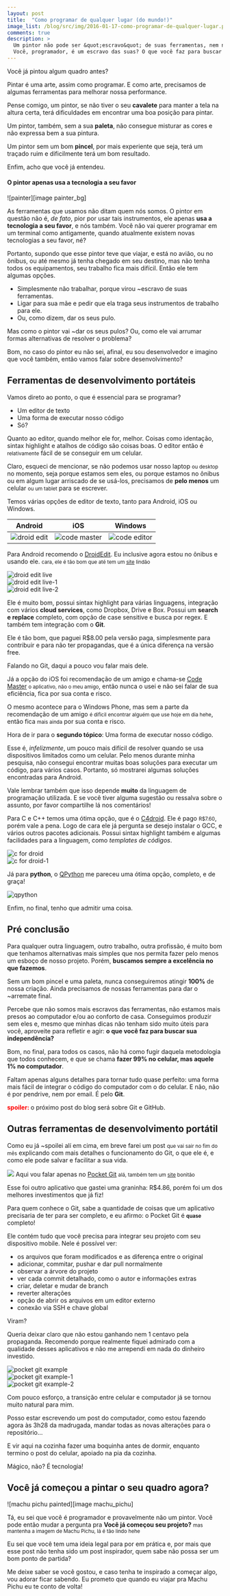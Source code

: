 ```yaml
---
layout: post
title:  "Como programar de qualquer lugar (do mundo!)"
image_list: /blog/src/img/2016-01-17-como-programar-de-qualquer-lugar.png
comments: true
description: >
  Um pintor não pode ser &quot;escravo&quot; de suas ferramentas, nem nenhum outro profissional.
  Você, programador, é um escravo das suas? O que você faz para buscar sua independência?
---
```


Você já pintou algum quadro antes?

Pintar é uma arte, assim como programar. E como arte, precisamos de algumas ferramentas para melhorar nossa performance. 

Pense comigo, um pintor, se não tiver o seu <strong>cavalete</strong> para manter a tela na altura certa, terá dificuldades em encontrar uma boa posição para pintar.

Um pintor, também, sem a sua <strong>paleta</strong>, não consegue misturar as cores e não expressa bem a sua pintura.

Um pintor sem um bom <strong>pincel</strong>, por mais experiente que seja, terá um traçado ruim e dificilmente terá um bom resultado.

Enfim, acho que você já entendeu.

<h4 class="image-title">O pintor apenas usa a tecnologia a seu favor</h4>
![painter][image painter_bg]

As ferramentas que usamos não ditam quem nós somos. O pintor em questão não é, <em>de fato</em>, pior por usar tais instrumentos, ele apenas <strong>usa a tecnologia a seu favor</strong>, e nós também. Você não vai querer programar em um terminal como antigamente, quando atualmente existem novas tecnologias a seu favor, né?

Portanto, supondo que esse pintor teve que viajar, e está no avião, ou no ônibus, ou até mesmo já tenha chegado em seu destino, mas não tenha todos os equipamentos, seu trabalho fica mais difícil. Então ele tem algumas opções.

<ul>
	<li>
		Simplesmente não trabalhar, porque virou ~escravo de suas ferramentas.
	</li>
	<li>
		Ligar para sua mãe e pedir que ela traga seus instrumentos de trabalho para ele.
	</li>
	<li>
		Ou, como dizem, dar os seus pulo.
	</li>
</ul>

 

Mas como o pintor vai ~dar os seus pulos? Ou, como ele vai arrumar formas alternativas de resolver o problema?

Bom, no caso do pintor eu não sei, afinal, eu sou desenvolvedor e imagino que você também, então vamos falar sobre desenvolvimento?

<h2>Ferramentas de desenvolvimento portáteis</h2>

Vamos direto ao ponto, o que é essencial para se programar? 

 * Um editor de texto
 * Uma forma de executar nosso código
 * Só? 
 
Quanto ao editor, quando melhor ele for, melhor. Coisas como identação, sintax highlight e atalhos de código são coisas boas. O editor então é <small>relativamente</small> fácil de se conseguir em um celular.

Claro, esqueci de mencionar, se não podemos usar nosso laptop <small>ou desktop</small> no momento, seja porque estamos sem eles, ou porque estamos no ônibus ou em algum lugar arriscado de se usá-los, precisamos de <strong>pelo menos</strong> um celular <small>ou um tablet</small> para se escrever.

Temos várias opções de editor de texto, tanto para Android, iOS ou Windows. 

| Android | iOS | Windows |
|:---:|:---:|:---:|
|![droid edit][image icon_android]|![code master][image icon_ios]|![code editor][image icon_windows]|

Para Android recomendo o <a href="https://play.google.com/store/apps/details?id=com.aor.droidedit.pro">DroidEdit</a>. Eu inclusive agora estou no ônibus e usando ele. <small>cara, ele é tão bom que até tem um <a href="http://www.droidedit.com/">site</a> lindão</small>

<div class="row p">
	<div class="col-md-4">
		<img src="/blog/src/img/2016-01-17-droid-edit-live.png" alt="droid edit live">
	</div>
	<div class="col-md-4">
		<img src="/blog/src/img/2016-01-17-droid-edit-live-1.png" alt="droid edit live-1">
	</div>
	<div class="col-md-4">
		<img src="/blog/src/img/2016-01-17-droid-edit-live-2.png" alt="droid edit live-2">
	</div>
</div>

Ele é muito bom, possui <span class="highlight pre"><span class="nt">sintax</span> <span class="na">highlight</span></span> para várias linguagens, integração com vários <strong>cloud services</strong>, como Dropbox, Drive e Box. Possui um <strong>search e replace</strong> completo, com opção de case sensitive e busca por regex. E também tem integração com o <strong>Git</strong>.

Ele é tão bom, que paguei R$8.00 pela versão paga, simplesmente para contribuir e para não ter propagandas, que é a única diferença na versão free. 

Falando no Git, daqui a pouco vou falar mais dele.

Já a opção do iOS foi recomendação de um amigo e chama-se <a href="https://itunes.apple.com/br/app/code-master-source-code-editor/id502404926?mt=8">Code Master</a> <small>o aplicativo, não o meu amigo</small>, então nunca o usei e não sei falar de sua eficiência, fica por sua conta e risco.

O mesmo acontece para o Windows Phone, mas sem a parte da recomendação de um amigo <small>é dificil encontrar alguém que use hoje em dia hehe</small>, então fica <small>mais ainda</small> por sua conta e risco.

Hora de ir para o <strong>segundo tópico</strong>: Uma forma de executar nosso código.

Esse é, <em>infelizmente</em>, um pouco mais difícil de resolver quando se usa dispositivos limitados como um celular. Pelo menos durante minha pesquisa, não consegui encontrar muitas boas soluções para executar um código, para vários casos. Portanto, só mostrarei algumas soluções encontradas para Android.

Vale lembrar também que isso depende <strong>muito</strong> da linguagem de programação utilizada. E se você tiver alguma sugestão ou ressalva sobre o assunto, por favor compartilhe lá nos comentários!

Para C e C++ temos uma ótima opção, que é o <a href="https://play.google.com/store/apps/details?id=com.n0n3m4.droidc&hl=en">C4droid</a>. Ele é pago <small>R$7.60</small>, porém vale a pena. Logo de cara ele já pergunta se desejo instalar o GCC, e vários outros pacotes adicionais. Possui sintax highlight também e algumas facilidades para a linguagem, como <em>templates de códigos</em>.

<div class="row p">
	<div class="col-sm-6">
		<img src="/blog/src/img/2016-01-17-c-for-droid.png" alt="c for droid">
	</div>
	<div class="col-sm-6">
		<img src="/blog/src/img/2016-01-17-c-for-droid-1.png" alt="c for droid-1">
	</div>
</div>

Já para <strong>python</strong>, o <a href="https://play.google.com/store/apps/details?id=com.hipipal.qpyplus&hl=en">QPython</a> me pareceu uma ótima opção, completo, e de graça!

<span class="center-horizontal">
	<img src="/blog/src/img/2016-01-17-q-phyton.png" alt="qpython">
</span>

Enfim, no final, tenho que admitir uma coisa.

<h2>Pré conclusão</h2>

Para qualquer outra linguagem, outro trabalho, outra profissão, é muito bom que tenhamos alternativas mais simples que nos permita fazer pelo menos um esboço de nosso projeto. Porém, <strong>buscamos sempre a excelência no que fazemos</strong>.

Sem um bom pincel e uma paleta, nunca conseguiremos atingir <strong>100%</strong> de nossa criação. Ainda precisamos de nossas ferramentas para dar o ~arremate final.

Percebe que não somos mais escravos das ferramentas, não estamos mais presos ao computador e/ou ao conforto de casa. Conseguimos produzir sem eles e, mesmo que minhas dicas não tenham sido muito úteis para você, aproveite para refletir e agir: <strong>o que você faz para buscar sua independência?</strong>

Bom, no final, para todos os casos, não há como fugir daquela metodologia que todos conhecem, e que se chama <strong>fazer 99% no celular, mas aquele 1% no computador</strong>.

Faltam apenas alguns detalhes para tornar tudo quase perfeito: uma forma mais fácil de integrar o código do computador com o do celular. E não, não é por pendrive, nem por email. É pelo <strong>Git</strong>.

<strong style="color:red;">spoiler: </strong> o próximo post do blog será sobre Git e GitHub.


<h2>Outras ferramentas de desenvolvimento portátil</h2>

Como eu já ~spoilei alí em cima, em breve farei um post <small>que vai sair no fim do mês</small> explicando com mais detalhes o funcionamento do Git, o que ele é, e como ele pode salvar e facilitar a sua vida.

<img src="/blog/src/img/2016-01-17-pocket-git.png"> Aqui vou falar apenas no <a href="https://play.google.com/store/apps/details?id=com.aor.pocketgit&hl=en_GB">Pocket Git</a> <small>alá, também tem um <a href="http://pocketgit.com/">site</a> bonitão</small>

Esse foi outro aplicativo que gastei uma graninha: R$4.86, porém foi um dos melhores investimentos que já fiz!

Para quem conhece o Git, sabe a quantidade de coisas que um aplicativo precisaria de ter para ser completo, e eu afirmo: o Pocket Git é <small><strong>quase</strong></small> completo!

Ele contém tudo que você precisa para integrar seu projeto com seu dispositivo mobile. Nele é possível ver:

 * os arquivos que foram modificados e as diferença entre o original
 * adicionar, commitar, pushar e dar pull normalmente
 * observar a árvore do projeto
 * ver cada commit detalhado, como o autor e informações extras
 * criar, deletar e mudar de branch
 * reverter alterações
 * opção de abrir os arquivos em um editor externo
 * conexão via SSH e chave global

Viram? 

Queria deixar claro que não estou ganhando nem 1 centavo pela propaganda. Recomendo porque realmente fiquei admirado com a qualidade desses aplicativos e não me arrependi em nada do dinheiro investido.

<div class="row p">
	<div class="col-md-4">
		<img src="/blog/src/img/2016-01-17-pocket-git-example.png" alt="pocket git example">
	</div>
	<div class="col-md-4">
		<img src="/blog/src/img/2016-01-17-pocket-git-example-1.png" alt="pocket git example-1">
	</div>
	<div class="col-md-4">
		<img src="/blog/src/img/2016-01-17-pocket-git-example-2.png" alt="pocket git example-2">
	</div>
</div>

Com pouco esforço, a transição entre celular e computador já se tornou muito natural para mim.

Posso estar escrevendo um post do computador, como estou fazendo agora às 3h28 da madrugada, mandar todas as novas alterações para o repositório...

E vir aqui na cozinha fazer uma boquinha antes de dormir, enquanto termino o post do celular, apoiado na pia da cozinha.

Mágico, não? É tecnologia!

<h2 class="image-title">Você já começou a pintar o seu quadro agora?</h2>
![machu pichu painted][image machu_pichu]

Tá, eu sei que você é programador e provavelmente não um pintor. Você pode então mudar a pergunta pra <strong>Você já começou seu projeto?</strong> <small>mas mantenha a imagem de Machu Pichu, lá é tão lindo hehe</small>

Eu sei que você tem uma ideia legal para por em prática e, por mais que esse post não tenha sido um post inspirador, quem sabe não possa ser um bom ponto de partida?

Me deixe saber se você gostou, e caso tenha te inspirado a começar algo, vou adorar ficar sabendo. Eu prometo que quando eu viajar pra Machu Pichu eu te conto de volta!


[image painter_bg]: /blog/src/img/2016-01-17-painter-bg.jpg
[image machu_pichu]: /blog/src/img/2016-01-17-machu-pichu.jpg
[image icon_ios]: /blog/src/img/2016-01-17-code-master-ios.jpeg
[image icon_android]: /blog/src/img/2016-01-17-droid-edit.png
[image icon_windows]: /blog/src/img/2016-01-17-app-windows.png
[image droid_edit_live]: /blog/src/img/2016-01-17-droid-edit-live.png
[image droid_edit_live-1]: /blog/src/img/2016-01-17-droid-edit-live-1.png
[image droid_edit_live-2]: /blog/src/img/2016-01-17-droid-edit-live-2.png
[image c_for_droid]: /blog/src/img/2016-01-17-c-for-droid.png
[image c_for_droid-1]: /blog/src/img/2016-01-17-c-for-droid-1.png
